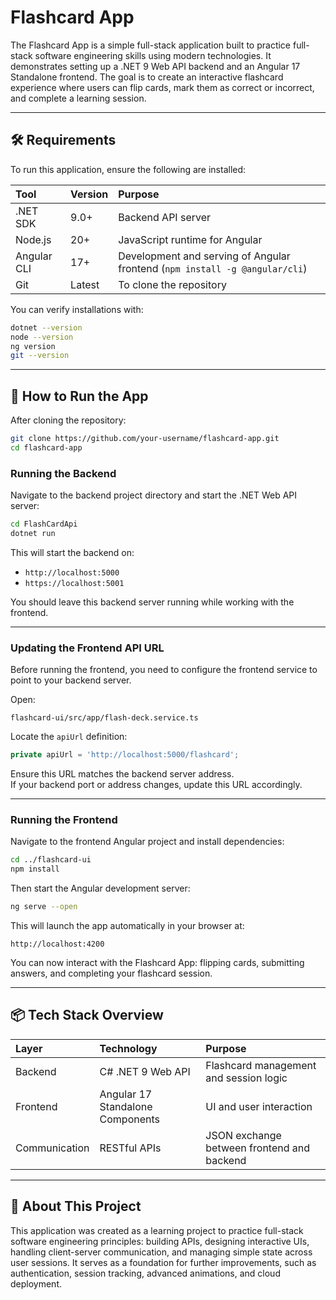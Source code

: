 # Flashcard App

The Flashcard App is a simple full-stack application built to practice full-stack software engineering skills using modern technologies. It demonstrates setting up a .NET 9 Web API backend and an Angular 17 Standalone frontend. The goal is to create an interactive flashcard experience where users can flip cards, mark them as correct or incorrect, and complete a learning session.

---

## 🛠 Requirements

To run this application, ensure the following are installed:

| Tool | Version | Purpose |
|:---|:---|:---|
| .NET SDK | 9.0+ | Backend API server |
| Node.js | 20+ | JavaScript runtime for Angular |
| Angular CLI | 17+ | Development and serving of Angular frontend (`npm install -g @angular/cli`) |
| Git | Latest | To clone the repository |

You can verify installations with:

```bash
dotnet --version
node --version
ng version
git --version
```

---

## 🚀 How to Run the App

After cloning the repository:

```bash
git clone https://github.com/your-username/flashcard-app.git
cd flashcard-app
```

### Running the Backend

Navigate to the backend project directory and start the .NET Web API server:

```bash
cd FlashCardApi
dotnet run
```

This will start the backend on:

- `http://localhost:5000`
- `https://localhost:5001`

You should leave this backend server running while working with the frontend.

---

### Updating the Frontend API URL

Before running the frontend, you need to configure the frontend service to point to your backend server.

Open:

```
flashcard-ui/src/app/flash-deck.service.ts
```

Locate the `apiUrl` definition:

```typescript
private apiUrl = 'http://localhost:5000/flashcard';
```

Ensure this URL matches the backend server address.  
If your backend port or address changes, update this URL accordingly.

---

### Running the Frontend

Navigate to the frontend Angular project and install dependencies:

```bash
cd ../flashcard-ui
npm install
```

Then start the Angular development server:

```bash
ng serve --open
```

This will launch the app automatically in your browser at:

```
http://localhost:4200
```

You can now interact with the Flashcard App: flipping cards, submitting answers, and completing your flashcard session.

---

## 📦 Tech Stack Overview

| Layer | Technology | Purpose |
|:---|:---|:---|
| Backend | C# .NET 9 Web API | Flashcard management and session logic |
| Frontend | Angular 17 Standalone Components | UI and user interaction |
| Communication | RESTful APIs | JSON exchange between frontend and backend |

---

## 🎯 About This Project

This application was created as a learning project to practice full-stack software engineering principles: building APIs, designing interactive UIs, handling client-server communication, and managing simple state across user sessions. It serves as a foundation for further improvements, such as authentication, session tracking, advanced animations, and cloud deployment.